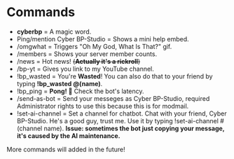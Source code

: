 # Commands
- **cyberbp** = A magic word.
- Ping/mention Cyber BP-Studio = Shows a mini help embed.
- /omgwhat = Triggers "Oh My God, What Is That?" gif.
- /members = Shows your server member counts.
- /news = Hot news! ~~(**Actually it's a rickroll**)~~
- /bp-yt = Gives you link to my YouTube channel.
- !bp_wasted = You're **Wasted**! You can also do that to your friend by typing **!bp_wasted @(name)**.
- !bp_ping = **Pong! 🏓** Check the bot's latency.
- /send-as-bot = Send your messeges as Cyber BP-Studio, required Administrator rights to use this because this is for modmail.
- !set-ai-channel = Set a channel for chatbot. Chat with your friend, Cyber BP-Studio. He's a good guy, trust me. Use it by typing !set-ai-channel #(channel name). **Issue: sometimes the bot just copying your message, it's caused by the AI maintenance.**

More commands will added in the future!
